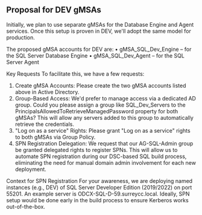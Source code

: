 ## Proposal for DEV gMSAs

Initially, we plan to use separate gMSAs for the Database Engine and Agent services. Once this setup is proven in DEV, we'll adopt the same model for production.

The proposed gMSA accounts for DEV are:
•	gMSA_SQL_Dev_Engine – for the SQL Server Database Engine
•	gMSA_SQL_Dev_Agent – for the SQL Server Agent

Key Requests
To facilitate this, we have a few requests:
1.	Create gMSA Accounts: Please create the two gMSA accounts listed above in Active Directory.
2.	Group-Based Access: We'd prefer to manage access via a dedicated AD group. Could you please assign a group like SQL_Dev_Servers to the PrincipalsAllowedToRetrieveManagedPassword property for both gMSAs?  This will allow any servers added to this group to automatically retrieve the credentials.
3.	"Log on as a service" Rights: Please grant "Log on as a service" rights to both gMSAs via Group Policy.
4.	SPN Registration Delegation: We request that our AG-SQL-Admin group be granted delegated rights to register SPNs. This will allow us to automate SPN registration during our DSC-based SQL build process, eliminating the need for manual domain admin involvement for each new deployment.

Context for SPN Registration
For your awareness, we are deploying named instances (e.g., DEV) of SQL Server Developer Edition (2019/2022) on port 55201.  An example server is ODCX-SQL-D-59.surreycc.local. Ideally, SPN setup would be done early in the build process to ensure Kerberos works out-of-the-box.
